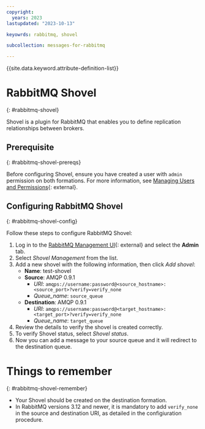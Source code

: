```yaml
---
copyright:
  years: 2023
lastupdated: "2023-10-13"

keyowrds: rabbitmq, shovel

subcollection: messages-for-rabbitmq

---
```


{{site.data.keyword.attribute-definition-list}}

# RabbitMQ Shovel
{: #rabbitmq-shovel}

Shovel is a plugin for RabbitMQ that enables you to define replication relationships between brokers.

## Prerequisite
{: #rabbitmq-shovel-prereqs}

Before configuring Shovel, ensure you have created a user with `admin` permission on both formations. For more information, see [Managing Users and Permissions](/docs/messages-for-rabbitmq?topic=messages-for-rabbitmq-user-management){: external}.

## Configuring RabbitMQ Shovel
{: #rabbitmq-shovel-config}

Follow these steps to configure RabbitMQ Shovel:

1. Log in to the [RabbitMQ Management UI](https://www.rabbitmq.com/management.html){: external} and select the **Admin** tab.
1. Select *Shovel Management* from the list.
1. Add a new shovel with the following information, then click *Add shovel*:
   - **Name**: test-shovel
   - **Source**: AMQP 0.9.1
     - *URI*: `amqps://username:password@<source_hostname>:<source_port>?verify=verify_none`
     - *Queue_name*: `source_queue`
   - **Destination**: AMQP 0.9.1
     - *URI*: `amqps://username:password@<target_hostname>:<target_port>?verify=verify_none`
     - *Queue_name*: `target_queue`
1. Review the details to verify the shovel is created correctly.
1. To verify Shovel status, select *Shovel status*.
1. Now you can add a message to your source queue and it will redirect to the destination queue.

# Things to remember
{: #rabbitmq-shovel-remember}

- Your Shovel should be created on the destination formation.
- In RabbitMQ versions 3.12 and newer, it is mandatory to add `verify_none` in the source and destination URI, as detailed in the configiuration procedure.
